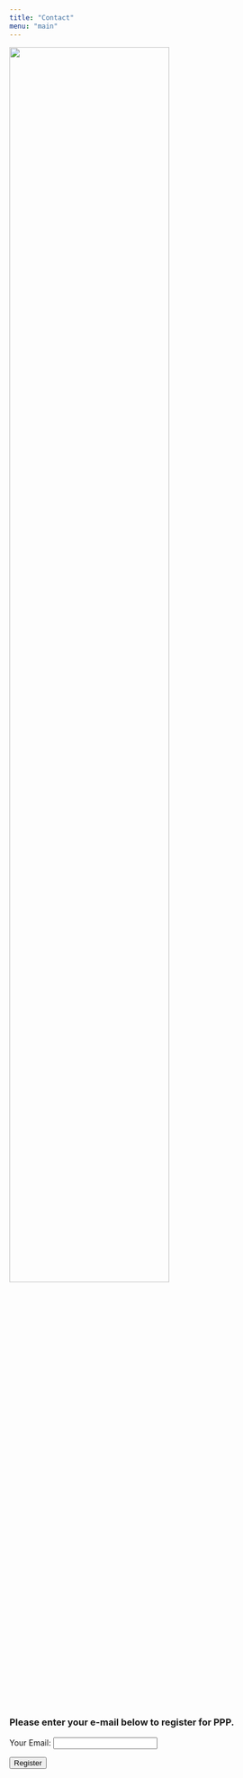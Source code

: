```yaml
---
title: "Contact"
menu: "main"
---
```


<div class="col-lg-6 offset-lg-3 text-center">
<img src="/images/logo.about.png" class="img-fluid mx-auto d-block" width="75%" alt="">
</div>

<br>

### Please enter your e-mail below to register for PPP.

<form id="reg_form" name="contact" method="POST">

<p>
<label>Your Email:</label>
<input type="email" name="email" id="inputemail" class="form-control">
</p>

<p>
<button type="submit" class="btn btn-primary">Register</button>
</p>

</form>
<script>
const handleSubmit = (e) => {
	e.preventDefault();
	let myForm = document.getElementById("reg_form");
	let formData = new FormData(myForm);
	fetch('https://portal.aws.biochemistry.gwu.edu/register/', {
		method: 'POST',
		headers: { "Content-Type": "application/x-www-form-urlencoded" },
		body: new URLSearchParams(formData).toString()
  }).then(() => alert('Thank your for signing up for the Consortium!  Close this alert to return to the homepage.).then(() => window.location.href='https://www.biocomputeobject.org/')))
}
document.querySelector("form").addEventListener("submit", handleSubmit);
</script>
